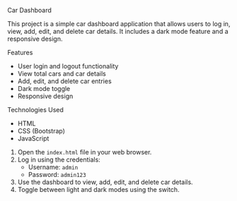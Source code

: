 Car Dashboard

This project is a simple car dashboard application that allows users to log in, view, add, edit, and delete car details. It includes a dark mode feature and a responsive design.

Features

- User login and logout functionality
- View total cars and car details
- Add, edit, and delete car entries
- Dark mode toggle
- Responsive design

Technologies Used

- HTML
- CSS (Bootstrap)
- JavaScript

1. Open the `index.html` file in your web browser.
2. Log in using the credentials:
    - Username: `admin`
    - Password: `admin123`
3. Use the dashboard to view, add, edit, and delete car details.
4. Toggle between light and dark modes using the switch.


